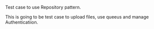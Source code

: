 Test case to use Repository pattern. 

This is going to be test case to upload files, use queeus and manage Authenticatiion. 
